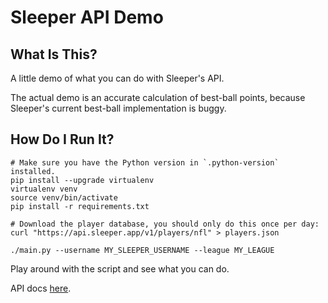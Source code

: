 # Sleeper API Demo

## What Is This?

A little demo of what you can do with Sleeper's API.

The actual demo is an accurate calculation of best-ball points,
because Sleeper's current best-ball implementation is buggy.

## How Do I Run It?

```
# Make sure you have the Python version in `.python-version` installed.
pip install --upgrade virtualenv
virtualenv venv
source venv/bin/activate
pip install -r requirements.txt

# Download the player database, you should only do this once per day:
curl "https://api.sleeper.app/v1/players/nfl" > players.json

./main.py --username MY_SLEEPER_USERNAME --league MY_LEAGUE
```

Play around with the script and see what you can do.

API docs [here](https://docs.sleeper.app/#introduction).

